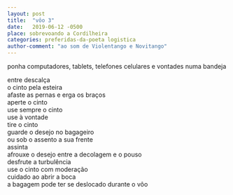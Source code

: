 ```yaml
---
layout: post
title:  "vôo 3"
date:   2019-06-12 -0500
place: sobrevoando a Cordilheira
categories: preferidas-da-poeta logistica
author-comment: "ao som de Violentango e Novitango"
---
```


ponha computadores, tablets, telefones celulares e vontades numa bandeja  
<!--more-->
entre descalça  
o cinto pela esteira  
afaste as pernas e erga os braços  
aperte o cinto  
use sempre o cinto  
use à vontade  
tire o cinto  
guarde o desejo no bagageiro  
ou sob o assento a sua frente  
assinta  
afrouxe o desejo entre a decolagem e o pouso  
desfrute a turbulência  
use o cinto com moderação  
cuidado ao abrir a boca  
a bagagem pode ter se deslocado durante o vôo
